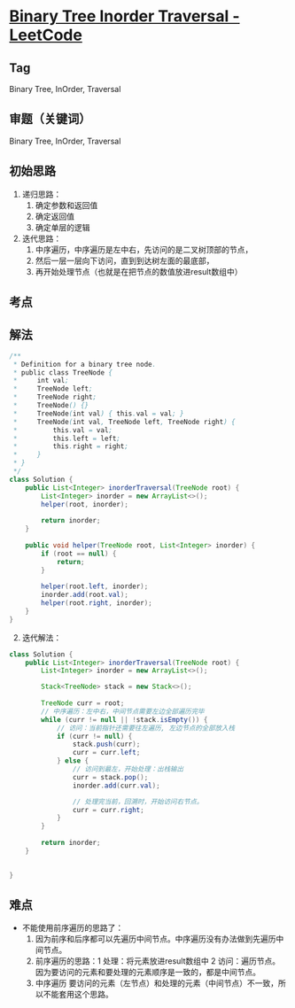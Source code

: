 # [Binary Tree Inorder Traversal - LeetCode](https://leetcode.com/problems/binary-tree-inorder-traversal/description/)
## Tag
Binary Tree, InOrder, Traversal
## 审题（关键词） 
Binary Tree, InOrder, Traversal
## 初始思路  
1. 递归思路：
	1. 确定参数和返回值
	2. 确定返回值
	3. 确定单层的逻辑
2. 迭代思路：
	1. 中序遍历，中序遍历是左中右，先访问的是二叉树顶部的节点，
	2. 然后一层一层向下访问，直到到达树左面的最底部，
	3. 再开始处理节点（也就是在把节点的数值放进result数组中）

## 考点  

## 解法 
```java
/**
 * Definition for a binary tree node.
 * public class TreeNode {
 *     int val;
 *     TreeNode left;
 *     TreeNode right;
 *     TreeNode() {}
 *     TreeNode(int val) { this.val = val; }
 *     TreeNode(int val, TreeNode left, TreeNode right) {
 *         this.val = val;
 *         this.left = left;
 *         this.right = right;
 *     }
 * }
 */
class Solution {
    public List<Integer> inorderTraversal(TreeNode root) {
        List<Integer> inorder = new ArrayList<>();
        helper(root, inorder);
        
        return inorder;
    }
    
    public void helper(TreeNode root, List<Integer> inorder) {
        if (root == null) {
            return;
        }
        
        helper(root.left, inorder);
        inorder.add(root.val);
        helper(root.right, inorder);
    }
}
```
2. 迭代解法：
```java
class Solution {
    public List<Integer> inorderTraversal(TreeNode root) {
        List<Integer> inorder = new ArrayList<>();

        Stack<TreeNode> stack = new Stack<>();
        
        TreeNode curr = root;
        // 中序遍历：左中右，中间节点需要左边全部遍历完毕
        while (curr != null || !stack.isEmpty()) {
            // 访问：当前指针还需要往左遍历, 左边节点的全部放入栈
            if (curr != null) {
                stack.push(curr);
                curr = curr.left;
            } else {
                // 访问到最左，开始处理：出栈输出
                curr = stack.pop();
                inorder.add(curr.val);

                // 处理完当前，回溯时，开始访问右节点。
                curr = curr.right;
            }
        }
        
        return inorder;
    }
    

}
```
## 难点
- 不能使用前序遍历的思路了：
	1. 因为前序和后序都可以先遍历中间节点。中序遍历没有办法做到先遍历中间节点。
	2. 前序遍历的思路：1 处理：将元素放进result数组中 2 访问：遍历节点。 因为要访问的元素和要处理的元素顺序是一致的，都是中间节点。
	3. 中序遍历 要访问的元素（左节点）和处理的元素（中间节点）不一致，所以不能套用这个思路。
